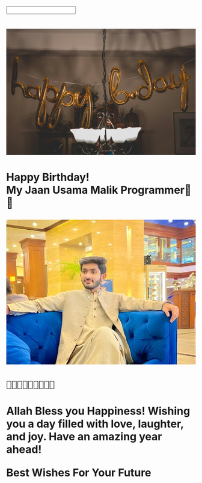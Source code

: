 



<html lang="en">
<head>
    <meta charset="UTF-8">
    <meta name="viewport" content="width=device-width, initial-scale=1.0">
    <input type="text" width="1000" 
    
</head>
<body>
    <div class="container">
        <h1 class="greeting"></h1>
        <p class="message">
        <img class="friend-photo" src="https://github.com/Baloch6/Bithday/raw/main/pexels-thatguycraig000-1543762.jpg  " alt="Friend's Photo">


<h1 class="message">
    Happy Birthday! <br>
    My Jaan Usama Malik Programmer🎀🎀 


<img
src="https://github.com/Baloch6/Bithday/raw/main/IMG-20241213-WA0016.jpg"
alt="friend photo">

    🎉🎉🎉🌹🌹🌹💝💝💝
</h1>
<h1 class="message">
Allah Bless you Happiness! Wishing you a day filled with love, laughter, and joy. Have an amazing year ahead! <br>
    
Best Wishes For Your Future
</h1>





